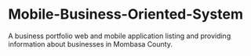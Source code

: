 # Mobile-Business-Oriented-System
A business portfolio web and mobile application listing and providing information about businesses in Mombasa County.
